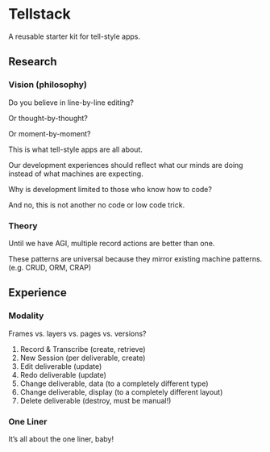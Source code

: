 # Tellstack

A reusable starter kit for tell-style apps.

## Research

### Vision (philosophy)

Do you believe in line-by-line editing?

Or thought-by-thought?

Or moment-by-moment?

This is what tell-style apps are all about.

Our development experiences should reflect what our minds are doing instead of what machines are expecting.

Why is development limited to those who know how to code?

And no, this is not another no code or low code trick.

### Theory

Until we have AGI, multiple record actions are better than one.

These patterns are universal because they mirror existing machine patterns. (e.g. CRUD, ORM, CRAP)

## Experience

### Modality

Frames vs. layers vs. pages vs. versions?

1. Record & Transcribe (create, retrieve)
2. New Session (per deliverable, create)
3. Edit deliverable (update)
4. Redo deliverable (update)
5. Change deliverable, data (to a completely different type)
6. Change deliverable, display (to a completely different layout)
7. Delete deliverable (destroy, must be manual!)

### One Liner

It’s all about the one liner, baby!
